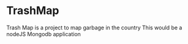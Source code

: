 TrashMap
========

Trash Map is a project to map garbage in the country 
This would be a nodeJS Mongodb application
